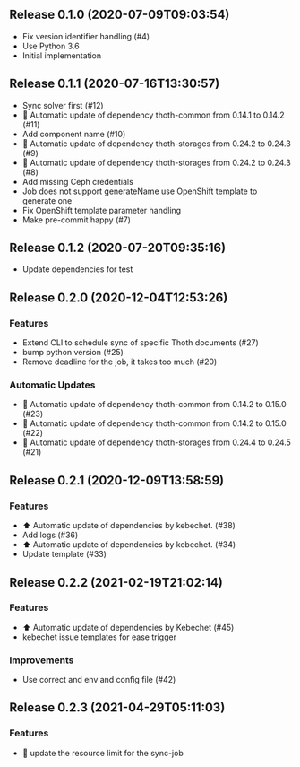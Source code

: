 
## Release 0.1.0 (2020-07-09T09:03:54)
* Fix version identifier handling (#4)
* Use Python 3.6
* Initial implementation

## Release 0.1.1 (2020-07-16T13:30:57)
* Sync solver first (#12)
* :pushpin: Automatic update of dependency thoth-common from 0.14.1 to 0.14.2 (#11)
* Add component name (#10)
* :pushpin: Automatic update of dependency thoth-storages from 0.24.2 to 0.24.3 (#9)
* :pushpin: Automatic update of dependency thoth-storages from 0.24.2 to 0.24.3 (#8)
* Add missing Ceph credentials
* Job does not support generateName use OpenShift template to generate one
* Fix OpenShift template parameter handling
* Make pre-commit happy (#7)

## Release 0.1.2 (2020-07-20T09:35:16)
* Update dependencies for test

## Release 0.2.0 (2020-12-04T12:53:26)
### Features
* Extend CLI to schedule sync of specific Thoth documents (#27)
* bump python version (#25)
* Remove deadline for the job, it takes too much (#20)
### Automatic Updates
* :pushpin: Automatic update of dependency thoth-common from 0.14.2 to 0.15.0 (#23)
* :pushpin: Automatic update of dependency thoth-common from 0.14.2 to 0.15.0 (#22)
* :pushpin: Automatic update of dependency thoth-storages from 0.24.4 to 0.24.5 (#21)

## Release 0.2.1 (2020-12-09T13:58:59)
### Features
* :arrow_up: Automatic update of dependencies by kebechet. (#38)
* Add logs (#36)
* :arrow_up: Automatic update of dependencies by kebechet. (#34)
* Update template (#33)

## Release 0.2.2 (2021-02-19T21:02:14)
### Features
* :arrow_up: Automatic update of dependencies by Kebechet (#45)
* kebechet issue templates for ease trigger
### Improvements
* Use correct and env and config file (#42)

## Release 0.2.3 (2021-04-29T05:11:03)
### Features
* :robot: update the resource limit for the sync-job
